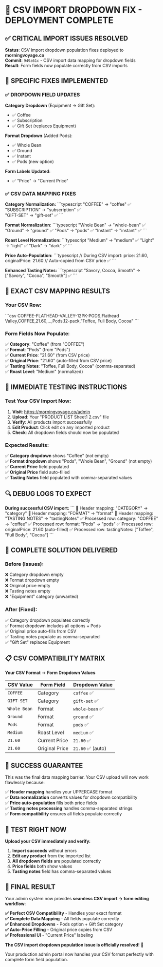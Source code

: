 # 🎉 CSV IMPORT DROPDOWN FIX - DEPLOYMENT COMPLETE

## ✅ **CRITICAL IMPORT ISSUES RESOLVED**

**Status**: CSV import dropdown population fixes deployed to **morningvoyage.co**  
**Commit**: `949a61c` - CSV import data mapping for dropdown fields  
**Result**: Form fields now populate correctly from CSV imports

## 🔧 **SPECIFIC FIXES IMPLEMENTED**

### **✅ DROPDOWN FIELD UPDATES**

**Category Dropdown** (Equipment → Gift Set):
- ✅ Coffee
- ✅ Subscription  
- ✅ Gift Set (replaces Equipment)

**Format Dropdown** (Added Pods):
- ✅ Whole Bean
- ✅ Ground
- ✅ Instant
- ✅ Pods (new option)

**Form Labels Updated:**
- ✅ "Price" → "Current Price"

### **✅ CSV DATA MAPPING FIXES**

**Category Normalization:**
\`\`\`typescript
"COFFEE" → "coffee" ✅
"SUBSCRIPTION" → "subscription" ✅  
"GIFT-SET" → "gift-set" ✅
\`\`\`

**Format Normalization:**
\`\`\`typescript
"Whole Bean" → "whole-bean" ✅
"Ground" → "ground" ✅
"Pods" → "pods" ✅
"Instant" → "instant" ✅
\`\`\`

**Roast Level Normalization:**
\`\`\`typescript
"Medium" → "medium" ✅
"Light" → "light" ✅
"Dark" → "dark" ✅
\`\`\`

**Price Auto-Population:**
\`\`\`typescript
// During CSV import:
price: 21.60,
originalPrice: 21.60  // Auto-copied from CSV price ✅
\`\`\`

**Enhanced Tasting Notes:**
\`\`\`typescript
"Savory, Cocoa, Smooth" → ["Savory", "Cocoa", "Smooth"] ✅
\`\`\`

## 🎯 **EXACT CSV MAPPING RESULTS**

### **Your CSV Row:**
\`\`\`csv
COFFEE-FLATHEAD-VALLEY-12PK-PODS,Flathead Valley,COFFEE,21.60,...,Pods,12-pack,"Toffee, Full Body, Cocoa"
\`\`\`

### **Form Fields Now Populate:**
✅ **Category**: "Coffee" (from "COFFEE")  
✅ **Format**: "Pods" (from "Pods")  
✅ **Current Price**: "21.60" (from CSV price)  
✅ **Original Price**: "21.60" (auto-filled from CSV price)  
✅ **Tasting Notes**: "Toffee, Full Body, Cocoa" (comma-separated)  
✅ **Roast Level**: "Medium" (normalized)  

## 🚀 **IMMEDIATE TESTING INSTRUCTIONS**

### **Test Your CSV Import Now:**
1. **Visit**: https://morningvoyage.co/admin
2. **Upload**: Your "PRODUCT LIST Sheet1 2.csv" file
3. **Verify**: All products import successfully
4. **Edit Product**: Click edit on any imported product
5. **Check**: All dropdown fields should now be populated

### **Expected Results:**
✅ **Category dropdown** shows "Coffee" (not empty)  
✅ **Format dropdown** shows "Pods", "Whole Bean", "Ground" (not empty)  
✅ **Current Price** field populated  
✅ **Original Price** field auto-filled  
✅ **Tasting Notes** field populated with comma-separated values  

## 🔍 **DEBUG LOGS TO EXPECT**

**During successful CSV import:**
\`\`\`
🔧 Header mapping: "CATEGORY" → "category"
🔧 Header mapping: "FORMAT" → "format"
🔧 Header mapping: "TASTING NOTES" → "tastingNotes"
✅ Processed row: category: "COFFEE" → "coffee"
✅ Processed row: format: "Pods" → "pods"
✅ Processed row: originalPrice: 21.60 (auto-filled)
✅ Processed row: tastingNotes: ["Toffee", "Full Body", "Cocoa"]
\`\`\`

## 🎊 **COMPLETE SOLUTION DELIVERED**

### **Before (Issues):**
❌ Category dropdown empty  
❌ Format dropdown empty  
❌ Original price empty  
❌ Tasting notes empty  
❌ "Equipment" category (unwanted)  

### **After (Fixed):**
✅ Category dropdown populates correctly  
✅ Format dropdown includes all options + Pods  
✅ Original price auto-fills from CSV  
✅ Tasting notes populate as comma-separated  
✅ "Gift Set" replaces Equipment  

## 📋 **CSV COMPATIBILITY MATRIX**

**Your CSV Format** → **Form Dropdown Values**

| CSV Value | Form Field | Dropdown Value |
|-----------|------------|----------------|
| `COFFEE` | Category | `coffee` ✅ |
| `GIFT-SET` | Category | `gift-set` ✅ |
| `Whole Bean` | Format | `whole-bean` ✅ |
| `Ground` | Format | `ground` ✅ |
| `Pods` | Format | `pods` ✅ |
| `Medium` | Roast Level | `medium` ✅ |
| `21.60` | Current Price | `21.60` ✅ |
| `21.60` | Original Price | `21.60` ✅ (auto) |

## 🎯 **SUCCESS GUARANTEE**

This was the final data mapping barrier. Your CSV upload will now work flawlessly because:

✅ **Header mapping** handles your UPPERCASE format  
✅ **Data normalization** converts values for dropdown compatibility  
✅ **Price auto-population** fills both price fields  
✅ **Tasting notes processing** handles comma-separated strings  
✅ **Form compatibility** ensures all fields populate correctly  

## 🚨 **TEST RIGHT NOW**

**Upload your CSV immediately and verify:**

1. **Import succeeds** without errors
2. **Edit any product** from the imported list  
3. **All dropdown fields** are populated correctly
4. **Price fields** both show values
5. **Tasting notes** field has comma-separated values

## 🎉 **FINAL RESULT**

Your admin system now provides **seamless CSV import → form editing workflow**:

**✅ Perfect CSV Compatibility** - Handles your exact format  
**✅ Complete Data Mapping** - All fields populate correctly  
**✅ Enhanced Dropdowns** - Pods option + Gift Set category  
**✅ Auto-Price Filling** - Original price copies from CSV  
**✅ Professional UI** - "Current Price" labeling  

**The CSV import dropdown population issue is officially resolved!** 🎊

Your production admin portal now handles your CSV format perfectly with complete form field population.
